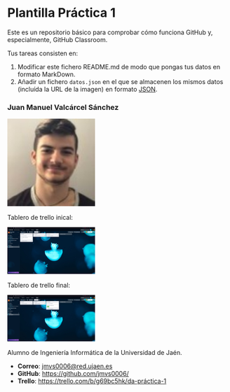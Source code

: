 # Plantilla Práctica 1
Este es un repositorio básico para comprobar cómo funciona GitHub y, especialmente, GitHub Classroom.

Tus tareas consisten en:
1) Modificar este fichero README.md de modo que pongas tus datos en formato MarkDown.
2) Añadir un fichero <code>datos.json</code> en el que se almacenen los mismos datos (incluída la URL de la imagen) en formato [JSON](https://es.wikipedia.org/wiki/JSON).

### Juan Manuel Valcárcel Sánchez
<img src='/foto.jpg' width='200px'>

Tablero de trello inical:

<img src='/trello_antes.png' width='200px'>

Tablero de trello final:

<img src='/trello_despues.png' width='200px'>

Alumno de Ingeniería Informática de la Universidad de Jaén.
* **Correo**: jmvs0006@red.ujaen.es
* **GitHub**: https://github.com/jmvs0006/
* **Trello**: https://trello.com/b/g69bc5hk/da-práctica-1
